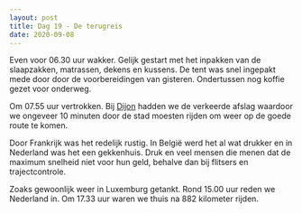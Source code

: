 ```yaml
---
layout: post
title: Dag 19 - De terugreis
date: 2020-09-08
---
```

Even voor 06.30 uur wakker. Gelijk gestart met het inpakken van de slaapzakken, matrassen, dekens en kussens. De tent was snel ingepakt mede door door de voorbereidingen van gisteren. Ondertussen nog koffie gezet voor onderweg.

Om 07.55 uur vertrokken. Bij [Dijon](https://nl.wikipedia.org/wiki/Dijon) hadden we de verkeerde afslag waardoor we ongeveer 10 minuten door de stad moesten rijden om weer op de goede route te komen.

Door Frankrijk was het redelijk rustig. In België werd het al wat drukker en in Nederland was het een gekkenhuis. Druk en veel mensen die menen dat de maximum snelheid niet voor hun geld, behalve dan bij flitsers en trajectcontrole.

Zoaks gewoonlijk weer in Luxemburg getankt. Rond 15.00 uur reden we Nederland in. Om 17.33 uur waren we thuis na 882 kilometer rijden.
